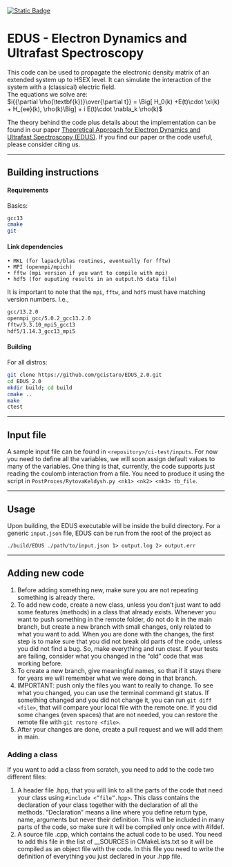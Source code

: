 [![Static Badge](https://img.shields.io/badge/DOI-10.1021%2Facs.jctc.2c00674-blue?style=flat&logo=DOI)
](https://doi.org/10.1021/acs.jctc.2c00674)

# EDUS - Electron Dynamics and Ultrafast Spectroscopy

This code can be used to propagate the electronic density matrix of an extended system up to HSEX level. It can simulate the interaction of the system with a (classical) electric field. \
The equations we solve are:<br />
   $`i{{\partial \rho(\textbf{k})}\over{\partial t}} = \Big[ H_0(k) +E(t)\cdot \xi(k) + H_{ee}(k), \rho(k)\Big] + i E(t)\cdot \nabla_k \rho(k)`$

The theory behind the code plus details about the implementation can be found in our paper [Theoretical Approach for Electron Dynamics and Ultrafast Spectroscopy (EDUS)](https://doi.org/10.1021/acs.jctc.2c00674). If you find our paper or the code useful, please consider citing us.

---

## Building instructions
#### Requirements
Basics:
```bash
gcc13
cmake
git
```
#### Link dependencies
    • MKL (for lapack/blas routines, eventually for fftw)
    • MPI (openmpi/mpich)
    • fftw (mpi version if you want to compile with mpi)
    • hdf5 (for ouputing results in an output.h5 data file)

It is important to note that the `mpi`, `fftw`, and `hdf5` must have matching version numbers. I.e.,
```bash
gcc/13.2.0
openmpi_gcc/5.0.2_gcc13.2.0
fftw/3.3.10_mpi5_gcc13
hdf5/1.14.3_gcc13_mpi5
```


#### Building
For all distros:
```bash
git clone https://github.com/gcistaro/EDUS_2.0.git
cd EDUS_2.0
mkdir build; cd build
cmake ..
make
ctest
```

---

## Input file
A sample input file can be found in `<repository>/ci-test/inputs`. For now you need to define all the variables, we will soon assign default values to many of the variables. One thing is that, currently, the code supports just reading the coulomb interaction from a file. You need to produce it using the script in `PostProces/RytovaKeldysh.py <nk1> <nk2> <nk3> tb_file`.

---

## Usage

Upon building, the EDUS executable will be inside the build directory. For a generic `input.json` file, EDUS can be run from the root of the project as
```
./build/EDUS ./path/to/input.json 1> output.log 2> output.err
```

---

## Adding new code
1. Before adding something new, make sure you are not repeating something is already there.
2. To add new code, create a new class, unless you don’t just want to add some features (methods) in a class that already exists. Whenever you want to push something in the remote folder, do not do it in the main branch, but create a new branch with small changes, only related to what you want to add. When you are done with the changes, the first step is to make sure that you did not break old parts of the code, unless you did not find a bug. So, make everything and run ctest. If your tests are failing, consider what you changed in the “old” code that was working before. 
3. To create a new branch, give meaningful names, so that if it stays there for years we will remember what we were doing in that branch.
4. IMPORTANT:  push only the files you want to really to change. To see what you changed, you can use the terminal command git status. If something changed and you did not change it, you can run `git diff <file>`, that will compare your local file with the remote one. If you did some changes (even spaces) that are not needed, you can restore the remote file with `git restore <file>`.
5. After your changes are done, create a pull request and we will add them in main.

### Adding a class
If you want to add a class from scratch, you need to add to the code two different files:
1. A header file .hpp, that you will link to all the parts of the code that need your class using `#include <”file”.hpp>`. This class contains the declaration of your class together with the declaration of all the methods. “Declaration” means a line where you define return type, name, arguments but never their definition. This will be included in many parts of the code, so make sure it will be compiled only once with #ifdef.
2. A source file .cpp, which contains the actual code to be used. You need to add this file in the list of __SOURCES in CMakeLists.txt so it will be compiled as an object file with the code. In this file you need to write the definition of everything you just declared in your .hpp file. 
